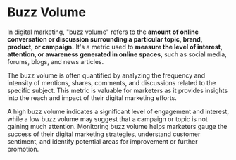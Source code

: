 # Buzz Volume

In digital marketing, "buzz volume" refers to the **amount of online conversation or discussion surrounding a particular topic, brand, product, or campaign.** It's a metric used to **measure the level of interest, attention, or awareness generated in online spaces**, such as social media, forums, blogs, and news articles.

The buzz volume is often quantified by analyzing the frequency and intensity of mentions, shares, comments, and discussions related to the specific subject. This metric is valuable for marketers as it provides insights into the reach and impact of their digital marketing efforts.

A high buzz volume indicates a significant level of engagement and interest, while a low buzz volume may suggest that a campaign or topic is not gaining much attention. Monitoring buzz volume helps marketers gauge the success of their digital marketing strategies, understand customer sentiment, and identify potential areas for improvement or further promotion.
